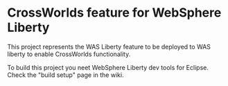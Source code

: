 # CrossWorlds feature for WebSphere Liberty

This project represents the WAS Liberty feature to be deployed to WAS liberty to enable CrossWorlds functionality.

To build this project you neet WebSphere Liberty dev tools for Eclipse. Check the "build setup" page in the wiki.
